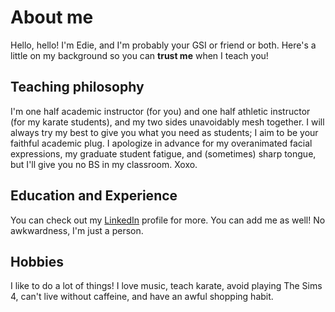 # About me
Hello, hello! I'm Edie, and I'm probably your GSI or friend or both. Here's a little on my background so you can **trust me** when I teach you!

## Teaching philosophy
I'm one half academic instructor (for you) and one half athletic instructor (for my karate students), and my two sides unavoidably mesh together. I will always try my best to give you what you need as students; I aim to be your faithful academic plug. I apologize in advance for my overanimated facial expressions, my graduate student fatigue, and (sometimes) sharp tongue, but I'll give you no BS in my classroom. Xoxo.

## Education and Experience
You can check out my <a href="https://www.linkedin.com/in/palautatan/">LinkedIn</a> profile for more. You can add me as well! No awkwardness, I'm just a person.

## Hobbies
I like to do a lot of things! I love music, teach karate, avoid playing The Sims 4, can't live without caffeine, and have an awful shopping habit.
